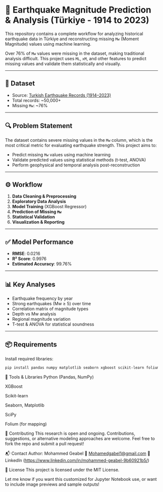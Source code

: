 # 🧠 Earthquake Magnitude Prediction & Analysis (Türkiye - 1914 to 2023)

This repository contains a complete workflow for analyzing historical earthquake data in Türkiye and reconstructing missing `Mw` (Moment Magnitude) values using machine learning.

Over 76% of `Mw` values were missing in the dataset, making traditional analysis difficult. This project uses `ML`, `xM`, and other features to predict missing values and validate them statistically and visually.

---

## 📂 Dataset

- Source: [Turkish Earthquake Records (1914–2023)](https://www.kaggle.com/datasets/ozgecinko/turkey-earthquake-data-1914-2023)
- Total records: ~50,000+
- Missing `Mw`: ~76%

---

## 🔍 Problem Statement

The dataset contains severe missing values in the `Mw` column, which is the most critical metric for evaluating earthquake strength. This project aims to:

- Predict missing `Mw` values using machine learning
- Validate predicted values using statistical methods (t-test, ANOVA)
- Perform geophysical and temporal analysis post-reconstruction

---

## ⚙️ Workflow

1. **Data Cleaning & Preprocessing**
2. **Exploratory Data Analysis**
3. **Model Training** (XGBoost Regressor)
4. **Prediction of Missing `Mw`**
5. **Statistical Validation**
6. **Visualization & Reporting**

---

## ✅ Model Performance

- **RMSE**: 0.0216  
- **R² Score**: 0.9976  
- **Estimated Accuracy**: 99.76%

---

## 📊 Key Analyses

- Earthquake frequency by year
- Strong earthquakes (Mw ≥ 5) over time
- Correlation matrix of magnitude types
- Depth vs Mw analysis
- Regional magnitude variation
- T-test & ANOVA for statistical soundness

---

## 📦 Requirements

Install required libraries:

```bash
pip install pandas numpy matplotlib seaborn xgboost scikit-learn folium
```
📌 Tools & Libraries
Python (Pandas, NumPy)

XGBoost

Scikit-learn

Seaborn, Matplotlib

SciPy

Folium (for mapping)

🤝 Contributing
This research is open and ongoing. Contributions, suggestions, or alternative modeling approaches are welcome. Feel free to fork the repo and submit a pull request!

📬 Contact
Author: Mohammed Geabel
📧 Mohamedgabel1@gmail.com
🔗 LinkedIn (https://www.linkedin.com/in/mohammed-geabel-9b60921b5/)

📜 License
This project is licensed under the MIT License.


Let me know if you want this customized for Jupyter Notebook use, or want to include image previews and sample outputs!
